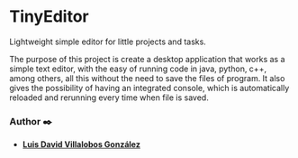 # TinyEditor
Lightweight simple editor for little projects and tasks.

The purpose of this project is create a desktop application that works as a simple text editor, 
with the easy of running code in java, python, c++, among others, all this without the need to 
save the files of program. It also gives the possibility of having an integrated console, which 
is automatically reloaded and rerunning every time when file is saved.

### Author ✒️
* **[Luis David Villalobos González](https://github.com/DavidVillalobos)** 
